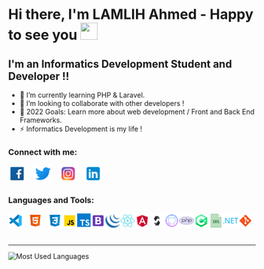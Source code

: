 # Hi there, I'm LAMLIH Ahmed - Happy to see you <img src="https://media.giphy.com/media/hvRJCLFzcasrR4ia7z/giphy.gif" width="35px" height="35px"> 

## I'm an Informatics Development Student and Developer !!

- 📕 I’m currently learning PHP & Laravel.
- 👯 I’m looking to collaborate with other developers !
- 🥅 2022 Goals: Learn more about web development / Front and Back End Frameworks.
- ⚡ Informatics Development is my life !

### Connect with me:

<a href="https://www.facebook.com/ahmed.lamlih.581/" target="_blank"><img width="36px" src="images/facebook.svg" alt="Facebook"/></a>
&nbsp;&nbsp;
<a href="https://twitter.com/lamlih_ahmed" target="_blank"><img width="36px" src="images/twitter.svg" alt="Twitter"/></a>
&nbsp;&nbsp;
<a href="https://www.instagram.com/ahmed.lamlih/" target="_blank"><img width="36px" src="images/instagram.svg" alt="Instagram"/></a>
&nbsp;&nbsp;
<a href="https://www.linkedin.com/in/lmldev/" target="_blank"><img width="36px" src="images/linkedin.svg" alt="LinkedIn"/></a>
### Languages and Tools:

<img align="left" alt="Visual Studio Code" src="images/vs.svg" width="30px" style="padding-right:10px;"/>
<img align="left" alt="HTML" src="images/html.svg" width="30px" style="padding-right:10px;"/>
<img align="left" alt="CSS" src="images/css.png" width="30px"/>
<img align="left" alt="Javascript" src="images/javascript.svg" width="30px"/>
<img align="left" alt="Typescript" src="images/typescript.png" width="28px"/>
<img align="left" alt="Bootstrap" src="images/bootstrap.svg" width="30px"/>
<img align="left" alt="jQuery" src="images/jquery.png" width="30px"/>
<img align="left" alt="React" src="images/react.svg" width="30px"/>
<img align="left" alt="Angular" src="images/angular.png" width="30px"/>
<img align="left" alt="Solidity" src="images/solidity.png" width="30px"/>
<img align="left" alt="Github" src="images/github.svg" width="30px"/>
<img alt="Git" src="images/git.svg" width="30px"/>
<img align="left" alt="Git" src="images/php.svg" width="30px"/>
<img align="left" alt="C#" src="images/c-sharp.svg" width="30px"/>
<img align="left" alt="XML" src="images/xml.png" width="30px"/>
<img align="left" alt=".NET" src="images/net.png" width="30px"/>
<br />
<br />
<hr />
<img alt="Most Used Languages" src="https://github-readme-stats.vercel.app/api/top-langs/?username=Lamlih-Dev&layout=compact&title_color=000000" style="width:40%;"/>
